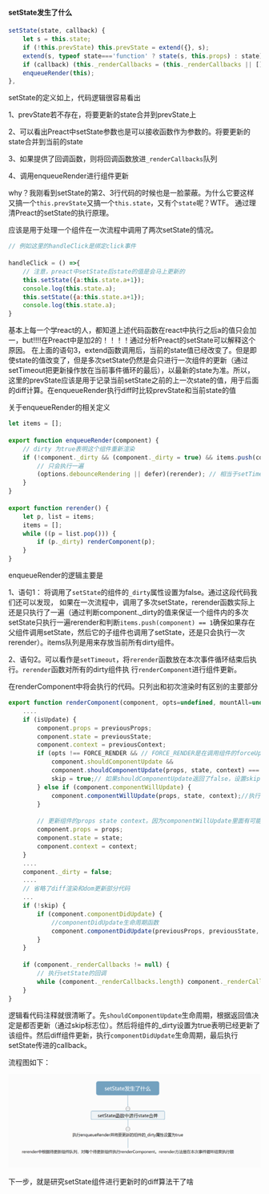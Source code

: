 #### setState发生了什么

```javascript
setState(state, callback) {
    let s = this.state;
    if (!this.prevState) this.prevState = extend({}, s);
    extend(s, typeof state==='function' ? state(s, this.props) : state);// 语句3
    if (callback) (this._renderCallbacks = (this._renderCallbacks || [])).push(callback);
    enqueueRender(this);
},
```

setState的定义如上，代码逻辑很容易看出

1、prevState若不存在，将要更新的state合并到prevState上

2、可以看出Preact中setState参数也是可以接收函数作为参数的。将要更新的state合并到当前的state

3、如果提供了回调函数，则将回调函数放进```_renderCallbacks```队列

4、调用enqueueRender进行组件更新

why？我刚看到setState的第2、3行代码的时候也是一脸蒙蔽。为什么它要这样又搞一个```this.prevState```又搞一个```this.state```，又有个```state```呢？WTF。
通过理清Preact的setState的执行原理。

应该是用于处理一个组件在一次流程中调用了两次setState的情况。

```javascript
// 例如这里的handleClick是绑定click事件

handleClick = () =>{
    // 注意，preact中setState后state的值是会马上更新的
    this.setState({a:this.state.a+1});
    console.log(this.state.a);
    this.setState({a:this.state.a+1});
    console.log(this.state.a);
} 
```

基本上每一个学react的人，都知道上述代码函数在react中执行之后a的值只会加一，but!!!!在Preact中是加2的！！！！通过分析Preact的setState可以解释这个原因。
在上面的语句3，extend函数调用后，当前的state值已经改变了。但是即使state的值改变了，但是多次setState仍然是会只进行一次组件的更新（通过setTimeout把更新操作放在当前事件循环的最后），以最新的state为准。所以，这里的prevState应该是用于记录当前setState之前的上一次state的值，用于后面的diff计算。在enqueueRender执行diff时比较prevState和当前state的值


关于enqueueRender的相关定义

```javascript
let items = [];

export function enqueueRender(component) {
	// dirty 为true表明这个组件重新渲染
    if (!component._dirty && (component._dirty = true) && items.push(component) == 1) {//语句1
        // 只会执行一遍
        (options.debounceRendering || defer)(rerender); // 相当于setTimeout render 语句2
    }
}

export function rerender() {
    let p, list = items;
    items = [];
    while ((p = list.pop())) {
        if (p._dirty) renderComponent(p);
    }
}
```
enqueueRender的逻辑主要是

1、语句1： 将调用了```setState```的组件的```_dirty```属性设置为false。通过这段代码我们还可以发现，
如果在一次流程中，调用了多次setState，rerender函数实际上还是只执行了一遍（通过判断component._dirty的值来保证一个组件内的多次setState只执行一遍rerender和判断```items.push(component) == 1```确保如果存在父组件调用setState，然后它的子组件也调用了setState，还是只会执行一次rerender）。items队列是用来存放当前所有dirty组件。

2、语句2。可以看作是```setTimeout```，将```rerender```函数放在本次事件循环结束后执行。```rerender```函数对所有的dirty组件执
行```renderComponent```进行组件更新。


在renderComponent中将会执行的代码。只列出和初次渲染时有区别的主要部分

```javascript
export function renderComponent(component, opts=undefined, mountAll=undefined, isChild=undefined) {
    ....
    if (isUpdate) {
        component.props = previousProps;
        component.state = previousState;
        component.context = previousContext;
        if (opts !== FORCE_RENDER && // FORCE_RENDER是在调用组件的forceUpdate时设置的状态位
            component.shouldComponentUpdate &&
            component.shouldComponentUpdate(props, state, context) === false) {
            skip = true;// 如果shouldComponentUpdate返回了false，设置skip标志为为true，后面的渲染部分将会被跳过
        } else if (component.componentWillUpdate) {
            component.componentWillUpdate(props, state, context);//执行componentWillUpdate生命周期函数
        }

        // 更新组件的props state context。因为componentWillUpdate里面有可能再次去修改它们的值
        component.props = props;
        component.state = state;
        component.context = context;
    }
    ....
    component._dirty = false;
    ....
    // 省略了diff渲染和dom更新部分代码
    ...
    if (!skip) {
        if (component.componentDidUpdate) {
            //componentDidUpdate生命周期函数
            component.componentDidUpdate(previousProps, previousState, previousContext);
        }
    }

    if (component._renderCallbacks != null) {
        // 执行setState的回调
        while (component._renderCallbacks.length) component._renderCallbacks.pop().call(component);
    }
}
```

逻辑看代码注释就很清晰了。先```shouldComponentUpdate```生命周期，根据返回值决定是都否更新（通过skip标志位）。然后将组件的_dirty设置为true表明已经更新了该组件。然后diff组件更新，执行```componentDidUpdate```生命周期，最后执行setState传进的callback。


流程图如下：

![setState](/img/setState.png)


下一步，就是研究setState组件进行更新时的diff算法干了啥